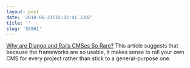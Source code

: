 ```yaml
---
layout: post
date: '2018-06-23T15:32:41.120Z'
title: ''
slug: '55961'
---
```

[Why are Django and Rails CMSes So Rare?](https://gadgetopia.com/post/8219) This article suggests that because the frameworks are so usable, it makes sense to roll your own CMS for every project rather than stick to a general-purpose one. 
